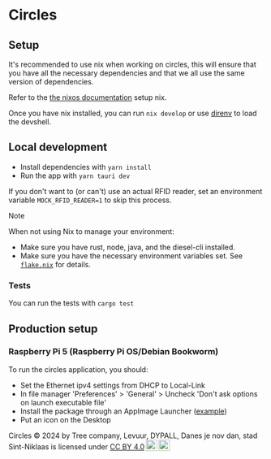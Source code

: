 # Circles

## Setup
It's recommended to use nix when working on circles, this will ensure that you have all the necessary dependencies and that we all use the same version of dependencies.

Refer to the [the nixos documentation](https://nixos.org/download#nix-install-macos) setup nix.

Once you have nix installed, you can run `nix develop` or use [direnv](https://direnv.net/) to load the devshell.

## Local development
* Install dependencies with `yarn install`
* Run the app with `yarn tauri dev`

If you don't want to (or can't) use an actual RFID reader, set an environment variable `MOCK_RFID_READER=1` to skip this process.

> [!NOTE]
> When not using Nix to manage your environment:
> * Make sure you have rust, node, java, and the diesel-cli installed.
> * Make sure you have the necessary environment variables set. See [`flake.nix`](./flake.nix) for details.

### Tests
You can run the tests with `cargo test`

## Production setup
### Raspberry Pi 5 (Raspberry Pi OS/Debian Bookworm)
To run the circles application, you should:
* Set the Ethernet ipv4 settings from DHCP to Local-Link
* In file manager 'Preferences' > 'General' > Uncheck 'Don't ask options on launch executable file'
* Install the package through an AppImage Launcher ([example]([url](https://www.makeuseof.com/add-appimages-to-linux-system-menu/)))
* Put an icon on the Desktop


 <p xmlns:cc="http://creativecommons.org/ns#" xmlns:dct="http://purl.org/dc/terms/"><span property="dct:title">Circles</span> © 2024 by <span property="cc:attributionName">Tree company, Levuur, DYPALL, Danes je nov dan, stad Sint-Niklaas</span> is licensed under <a href="https://creativecommons.org/licenses/by/4.0/?ref=chooser-v1" target="_blank" rel="license noopener noreferrer" style="display:inline-block;">CC BY 4.0<img style="height:22px!important;margin-left:3px;vertical-align:text-bottom;" src="https://mirrors.creativecommons.org/presskit/icons/cc.svg?ref=chooser-v1" alt=""><img style="height:22px!important;margin-left:3px;vertical-align:text-bottom;" src="https://mirrors.creativecommons.org/presskit/icons/by.svg?ref=chooser-v1" alt=""></a></p> 